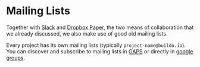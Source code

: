 # Mailing Lists

Together with [Slack](https://slack.com/) and [Dropbox Paper](https://paper.dropbox.com/), the two means of collaboration that we already discussed, we also make use of good old mailing lists.

Every project has its own mailing lists (typically `project-name@buildo.io`). You can discover and subscribe to mailing lists in [GAPS](https://gaps.our.buildo.io/subs#) or directly in [google groups](https://groups.google.com/a/buildo.io/forum/#!overview).
